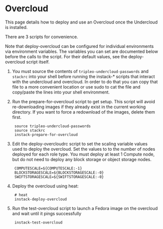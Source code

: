 Overcloud
=========
This page details how to deploy and use an Overcloud once the Undercloud is
installed.

There are 3 scripts for convenience.

Note that deploy-overcloud can be configured for individual environments via
environment variables. The variables you can set are documented below before
the calls to the script. For their default values, see the deploy-overcloud
script itself.

1. You must source the contents of `tripleo-undercloud-passwords` and `stackrc` into your shell before running the 
   instack-* scripts that interact with the undercloud and overcloud. In order to do that
   you can copy that file to a more convenient location or use sudo to cat the file and copy/paste
   the lines into your shell environment.

1. Run the prepare-for-overcloud script to get setup. This script will avoid
re-downloading images if they already exist in the current working directory.
If you want to force a redownload of the images, delete them first.

        source tripleo-undercloud-passwords
        source stackrc
        instack-prepare-for-overcloud


1. Edit the deploy-overcloudrc script to set the scaling variable values used to deploy
the overcloud. Set the values to to the number of nodes deployed for each role type. You must deploy
   at least 1 Compute node, but do not need to deploy any block storage or object storage nodes.
   

        COMPUTESCALE=${COMPUTESCALE:-1}
        BLOCKSTORAGESCALE=${BLOCKSTORAGESCALE:-0}
        SWIFTSTORAGESCALE=${SWIFTSTORAGESCALE:-0}

1. Deploy the overcloud using heat:

        # heat
        instack-deploy-overcloud


1. Run the test-overcloud script to launch a Fedora image on the overcloud and
wait until it pings successfully

        instack-test-overcloud
